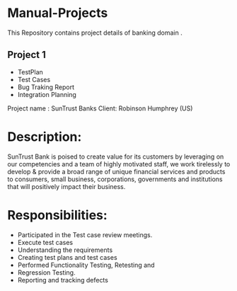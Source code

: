 # Manual-Projects
This Repository contains project details of banking domain . 
## Project 1 
- TestPlan
- Test Cases
- Bug Traking Report
-  Integration Planning 
  
  Project name : SunTrust Banks
  Client: Robinson Humphrey (US)
 # Description:

SunTrust Bank is poised to create value for its customers by leveraging on our competencies and a team of highly motivated staff, we work tirelessly to develop & provide a broad range of unique financial services and products to consumers, small business, corporations, governments and institutions that will positively impact their business.

# Responsibilities:
- Participated in the Test case review meetings.
- Execute  test cases
- Understanding the requirements
- Creating test plans and test cases
- Performed Functionality Testing, Retesting and 
- Regression Testing.
- Reporting and tracking defects
